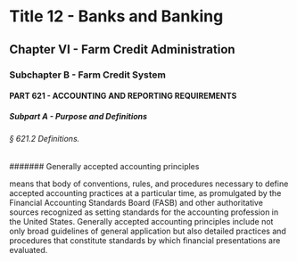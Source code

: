 
# Title 12 - Banks and Banking
## Chapter VI - Farm Credit Administration
### Subchapter B - Farm Credit System
#### PART 621 - ACCOUNTING AND REPORTING REQUIREMENTS
##### Subpart A - Purpose and Definitions
###### § 621.2 Definitions.
####### Generally accepted accounting principles

means that body of conventions, rules, and procedures necessary to define accepted accounting practices at a particular time, as promulgated by the Financial Accounting Standards Board (FASB) and other authoritative sources recognized as setting standards for the accounting profession in the United States. Generally accepted accounting principles include not only broad guidelines of general application but also detailed practices and procedures that constitute standards by which financial presentations are evaluated.
